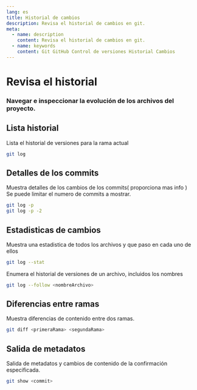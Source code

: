 ```yaml
---
lang: es
title: Historial de cambios
description: Revisa el historial de cambios en git.
meta: 
  - name: description
    content: Revisa el historial de cambios en git.
  - name: keywords
    content: Git GitHub Control de versiones Historial Cambios
---
```



# Revisa el historial

### Navegar e inspeccionar la evolución de los archivos del proyecto.

## Lista historial
Lista el historial de versiones para la rama actual
```sh
git log
```
## Detalles de los commits
Muestra detalles de los cambios de los commits( proporciona mas info ) \
Se puede limitar el numero de commits a mostrar.
```sh
git log -p
git log -p -2
```
## Estadisticas de cambios
Muestra una estadistica de todos los archivos y que paso en cada uno de ellos
```sh
git log --stat
```
Enumera el historial de versiones de un archivo, incluidos los nombres
```sh
git log --follow <nombreArchivo>
```
## Diferencias entre ramas
Muestra diferencias de contenido entre dos ramas.
```sh
git diff <primeraRama> <segundaRama>
```

## Salida de metadatos
Salida de metadatos y cambios de contenido de la confirmación especificada.
```sh
git show <commit>
```